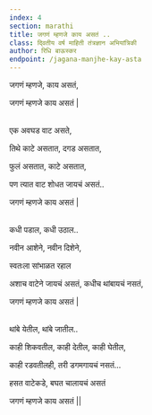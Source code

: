 ```yaml
---
index: 4
section: marathi
title: जगणं म्हणजे काय असतं ..
class: दि्वतीय वर्ष माहिती तंत्रज्ञान अभियांत्रिकी
author: रिधि बाऊस्कर
endpoint: /jagana-manjhe-kay-asta
---
```


जगणं म्हणजे, काय असतं,

जगणं म्हणजे काय असतं |<br><br>

एक अवघड वाट असते,

तिथे काटे असतात, दगड असतात,

फुलं असतात, काटे असतात,

पण त्यात वाट शोधत जायचं असतं..

जगणं म्हणजे काय असतं |<br><br>

कधी पडाल, कधी उठाल..

नवीन आशेने, नवीन दिशेने,

स्वतःला सांभाळत रहाल

अशाच वाटेने जायचं असतं, कधीच थांबायचं नसतं,

जगणं म्हणजे काय असतं |<br><br>

थांबे येतील, थांबे जातील..

काही शिकवतील, काही देतील, काही घेतील,

काही रडवतीलही, तरी डगमगायचं नसतं...

हसत वाटेकडे, बघत चालायचं असतं

जगणं म्हणजे काय असतं ||<br><br>
